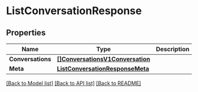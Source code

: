 # ListConversationResponse

## Properties
Name | Type | Description | Notes
------------ | ------------- | ------------- | -------------
**Conversations** | [**[]ConversationsV1Conversation**](conversations.v1.conversation.md) |  |[optional] 
**Meta** | [**ListConversationResponseMeta**](ListConversationResponse_meta.md) |  |[optional] 

[[Back to Model list]](../README.md#documentation-for-models) [[Back to API list]](../README.md#documentation-for-api-endpoints) [[Back to README]](../README.md)


